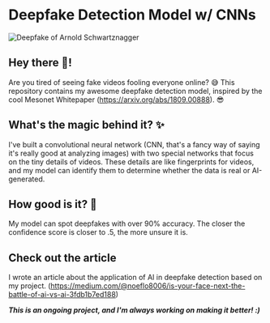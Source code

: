 # Deepfake Detection Model w/ CNNs
![Deepfake of Arnold Schwartznagger](https://external-content.duckduckgo.com/iu/?u=https%3A%2F%2Fstatic1.srcdn.com%2Fwordpress%2Fwp-content%2Fuploads%2F2020%2F02%2FTerminator-Deepfake.jpg&f=1&nofb=1&ipt=b31a8af41122b3f29dce2ccedfc7695c278d938cf7b67f93f0ede4f938719273&ipo=images)
## Hey there 👋!
Are you tired of seeing fake videos fooling everyone online? 😅  This repository contains my awesome deepfake detection model, inspired by the cool Mesonet Whitepaper (https://arxiv.org/abs/1809.00888). 😎

## What's the magic behind it? ✨
I've built a convolutional neural network (CNN, that's a fancy way of saying it's really good at analyzing images) with two special networks that focus on the tiny details of videos. These details are like fingerprints for videos, and my model can identify them to determine whether the data is real or AI-generated. 

## How good is it? 🤔
My model can spot deepfakes with over 90% accuracy. The closer the confidence score is closer to .5, the more unsure it is.

## Check out the article 
I wrote an article about the application of AI in deepfake detection based on my project. (https://medium.com/@noeflo8006/is-your-face-next-the-battle-of-ai-vs-ai-3fdb1b7ed188)



***This is an ongoing project, and I'm always working on making it better! :)***	
